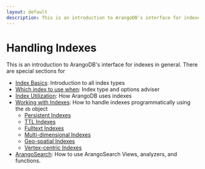 ```yaml
---
layout: default
description: This is an introduction to ArangoDB's interface for indexes in general
---
```

Handling Indexes
================

This is an introduction to ArangoDB's interface for indexes in general.
There are special sections for 

- [Index Basics](indexing-index-basics.html): Introduction to all index types
- [Which index to use when](indexing-which-index.html): Index type and options adviser
- [Index Utilization](indexing-index-utilization.html): How ArangoDB uses indexes
- [Working with Indexes](indexing-working-with-indexes.html): How to handle indexes
  programmatically using the `db` object
  - [Persistent Indexes](indexing-persistent.html)
  - [TTL Indexes](indexing-ttl.html)
  - [Fulltext Indexes](indexing-fulltext.html)
  - [Multi-dimensional Indexes](indexing-multi-dim.html)
  - [Geo-spatial Indexes](indexing-geo.html)
  - [Vertex-centric Indexes](indexing-vertex-centric.html)
- [ArangoSearch](arangosearch.html): How to use ArangoSearch Views, analyzers, and functions.
